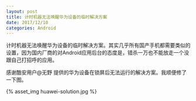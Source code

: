 ```yaml
---
layout: post
title: 计时机器无法唤醒华为设备的临时解决方案
date: 2017/12/10
categories: Android
---
```


计时机器无法唤醒华为设备的临时解决方案。其实几乎所有国产手机都需要类似的设置，因为国内厂商的对Android应用后台的态度是，错杀一万也不能放走一个没跟自己打招呼的应用。

<!--more-->

感谢酷安用户@无野 提供的华为设备在锁屏后无法运行的解决方案。我顺便修了一下图。

{% asset_img huawei-solution.jpg %}
